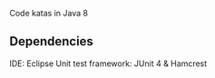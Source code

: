 Code katas in Java 8

Dependencies
------------

IDE: Eclipse
Unit test framework: JUnit 4 & Hamcrest
